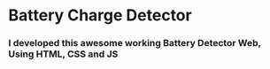 <h1>Battery Charge Detector</h1>
<h3>I developed this awesome working Battery Detector Web, Using HTML, CSS and JS</h3>
